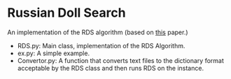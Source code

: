 # Russian Doll Search
An implementation of the RDS algorithm (based on [this](https://www.aaai.org/Papers/AAAI/1996/AAAI96-027.pdf) paper.)

- RDS.py: Main class, implementation of the RDS Algorithm.
- ex.py: A simple example.
- Convertor.py: A function that converts text files to the dictionary format acceptable by the RDS class and then runs RDS on the instance.